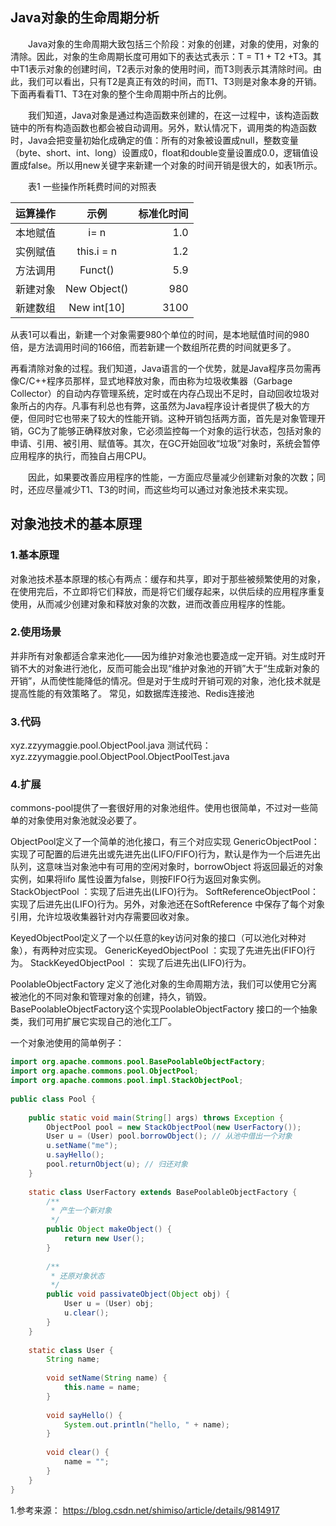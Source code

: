 ## Java对象的生命周期分析

　　Java对象的生命周期大致包括三个阶段：对象的创建，对象的使用，对象的清除。因此，对象的生命周期长度可用如下的表达式表示：T = T1 + T2 +T3。其中T1表示对象的创建时间，T2表示对象的使用时间，而T3则表示其清除时间。由此，我们可以看出，只有T2是真正有效的时间，而T1、T3则是对象本身的开销。下面再看看T1、T3在对象的整个生命周期中所占的比例。

　　我们知道，Java对象是通过构造函数来创建的，在这一过程中，该构造函数链中的所有构造函数也都会被自动调用。另外，默认情况下，调用类的构造函数时，Java会把变量初始化成确定的值：所有的对象被设置成null，整数变量（byte、short、int、long）设置成0，float和double变量设置成0.0，逻辑值设置成false。所以用new关键字来新建一个对象的时间开销是很大的，如表1所示。

　　表1 一些操作所耗费时间的对照表

|运算操作      | 示例         | 标准化时间 |
| ------------|:-----------: | --------:|
| 本地赋值     | i= n         | 1.0      |
| 实例赋值     | this.i = n   | 1.2      |
| 方法调用     | Funct()      | 5.9      |
| 新建对象     | New Object() | 980      |
| 新建数组     | New int[10]  | 3100     |

从表1可以看出，新建一个对象需要980个单位的时间，是本地赋值时间的980倍，是方法调用时间的166倍，而若新建一个数组所花费的时间就更多了。

  再看清除对象的过程。我们知道，Java语言的一个优势，就是Java程序员勿需再像C/C++程序员那样，显式地释放对象，而由称为垃圾收集器（Garbage Collector）的自动内存管理系统，定时或在内存凸现出不足时，自动回收垃圾对象所占的内存。凡事有利总也有弊，这虽然为Java程序设计者提供了极大的方便，但同时它也带来了较大的性能开销。这种开销包括两方面，首先是对象管理开销，GC为了能够正确释放对象，它必须监控每一个对象的运行状态，包括对象的申请、引用、被引用、赋值等。其次，在GC开始回收“垃圾”对象时，系统会暂停应用程序的执行，而独自占用CPU。

　　因此，如果要改善应用程序的性能，一方面应尽量减少创建新对象的次数；同时，还应尽量减少T1、T3的时间，而这些均可以通过对象池技术来实现。

## 对象池技术的基本原理

### 1.基本原理
对象池技术基本原理的核心有两点：缓存和共享，即对于那些被频繁使用的对象，在使用完后，不立即将它们释放，而是将它们缓存起来，以供后续的应用程序重复使用，从而减少创建对象和释放对象的次数，进而改善应用程序的性能。

### 2.使用场景
并非所有对象都适合拿来池化――因为维护对象池也要造成一定开销。对生成时开销不大的对象进行池化，反而可能会出现“维护对象池的开销”大于“生成新对象的开销”，从而使性能降低的情况。但是对于生成时开销可观的对象，池化技术就是提高性能的有效策略了。
常见，如数据库连接池、Redis连接池

### 3.代码
xyz.zzyymaggie.pool.ObjectPool.java
测试代码： xyz.zzyymaggie.pool.ObjectPool.ObjectPoolTest.java

### 4.扩展
commons-pool提供了一套很好用的对象池组件。使用也很简单，不过对一些简单的对象使用对象池就没必要了。

ObjectPool定义了一个简单的池化接口，有三个对应实现
GenericObjectPool：实现了可配置的后进先出或先进先出(LIFO/FIFO)行为，默认是作为一个后进先出队列，这意味当对象池中有可用的空闲对象时，borrowObject 将返回最近的对象实例，如果将lifo 属性设置为false，则按FIFO行为返回对象实例。
StackObjectPool ：实现了后进先出(LIFO)行为。
SoftReferenceObjectPool： 实现了后进先出(LIFO)行为。另外，对象池还在SoftReference 中保存了每个对象引用，允许垃圾收集器针对内存需要回收对象。

KeyedObjectPool定义了一个以任意的key访问对象的接口（可以池化对种对象），有两种对应实现。
GenericKeyedObjectPool ：实现了先进先出(FIFO)行为。
StackKeyedObjectPool ： 实现了后进先出(LIFO)行为。

PoolableObjectFactory 定义了池化对象的生命周期方法，我们可以使用它分离被池化的不同对象和管理对象的创建，持久，销毁。
BasePoolableObjectFactory这个实现PoolableObjectFactory 接口的一个抽象类，我们可用扩展它实现自己的池化工厂。

一个对象池使用的简单例子：
```java
import org.apache.commons.pool.BasePoolableObjectFactory;
import org.apache.commons.pool.ObjectPool;
import org.apache.commons.pool.impl.StackObjectPool;
 
public class Pool {
 
	public static void main(String[] args) throws Exception {
		ObjectPool pool = new StackObjectPool(new UserFactory());
		User u = (User) pool.borrowObject(); // 从池中借出一个对象
		u.setName("me");
		u.sayHello();
		pool.returnObject(u); // 归还对象
	}
 
	static class UserFactory extends BasePoolableObjectFactory {
		/**
		 * 产生一个新对象
		 */
		public Object makeObject() {
			return new User();
		}
 
		/**
		 * 还原对象状态
		 */
		public void passivateObject(Object obj) {
			User u = (User) obj;
			u.clear();
		}
	}
 
	static class User {
		String name;
 
		void setName(String name) {
			this.name = name;
		}
 
		void sayHello() {
			System.out.println("hello, " + name);
		}
 
		void clear() {
			name = "";
		}
	}
}
```

1.参考来源： https://blog.csdn.net/shimiso/article/details/9814917